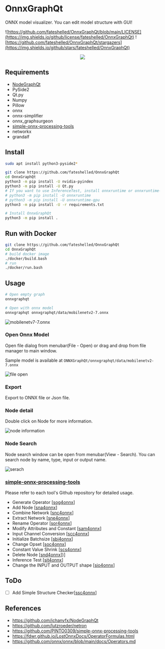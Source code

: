 # OnnxGraphQt

ONNX model visualizer. You can edit model structure with GUI!

![https://github.com/fateshelled/OnnxGraphQt/blob/main/LICENSE](https://img.shields.io/github/license/fateshelled/OnnxGraphQt)
![https://github.com/fateshelled/OnnxGraphQt/stargazers](https://img.shields.io/github/stars/fateshelled/OnnxGraphQt)

<p align="center">
  <img src="https://user-images.githubusercontent.com/53618876/173075283-3344ca39-adcc-4e73-a5ea-31148fa641bf.png" />
</p>


## Requirements
- [NodeGraphQt](https://github.com/jchanvfx/NodeGraphQt)
- PySide2
- Qt.py
- Numpy
- Pillow
- onnx
- onnx-simplifier
- onnx_graphsurgeon
- [simple-onnx-processing-tools](https://github.com/PINTO0309/simple-onnx-processing-tools)
- networkx
- grandalf

## Install
```bash
sudo apt install python3-pyside2*

git clone https://github.com/fateshelled/OnnxGraphQt
cd OnnxGraphQt
python3 -m pip install -U nvidia-pyindex
python3 -m pip install -U Qt.py
# If you want to use InferenceTest, install onnxruntime or onnxruntime-gpu
# python3 -m pip install -U onnxruntime
# python3 -m pip install -U onnxruntime-gpu
python3 -m pip install -U -r requirements.txt

# Install OnnxGraphQt
python3 -m pip install .
```

## Run with Docker
```bash
git clone https://github.com/fateshelled/OnnxGraphQt
cd OnnxGraphQt
# build docker image
./docker/build.bash
# run
./docker/run.bash
```

## Usage
```bash
# Open empty graph
onnxgraphqt

# Open with onnx model
onnxgraphqt onnxgraphqt/data/mobilenetv2-7.onnx

```

![mobilenetv7-7.onnx](https://user-images.githubusercontent.com/53618876/193456965-07b0ccbe-5cfe-4cd8-a233-8dc897dd2446.png)


### Open Onnx Model
Open file dialog from menubar(File - Open) or drag and drop from file manager to main window.

Sample model is available at `ONNXGraphQt/onnxgraphqt/data/mobilenetv2-7.onnx`

![file open](https://user-images.githubusercontent.com/53618876/193456986-919c08b1-1382-426e-8b80-5dbe0e6e146d.png)


### Export
Export to ONNX file or Json file.

### Node detail
Double click on Node for more information.

![node information](https://user-images.githubusercontent.com/53618876/193457001-1738f4e0-948a-47f5-acdc-63bd4e4f09c8.png)

### Node Search
Node search window can be open from menubar(View - Search).
You can search node by name, type, input or output name.

![serach](https://user-images.githubusercontent.com/53618876/173082166-0cb05288-8033-451d-8fd0-23a2836d301f.png)

### [simple-onnx-processing-tools](https://github.com/PINTO0309/simple-onnx-processing-tools)

Please refer to each tool's Github repository for detailed usage.

- Generate Operator [[sog4onnx](https://github.com/PINTO0309/sog4onnx)]
- Add Node [[sna4onnx](https://github.com/PINTO0309/sna4onnx)]
- Combine Network [[snc4onnx](https://github.com/PINTO0309/snc4onnx)]
- Extract Network [[sne4onnx](https://github.com/PINTO0309/sne4onnx)]
- Rename Operator [[sor4onnx](https://github.com/PINTO0309/sor4onnx)]
- Modify Attributes and Constant [[sam4onnx](https://github.com/PINTO0309/sam4onnx)]
- Input Channel Conversion [[scc4onnx](https://github.com/PINTO0309/scc4onnx)]
- Initialize Batchsize [[sbi4onnx](https://github.com/PINTO0309/sbi4onnx)]
- Change Opset [[soc4onnx](https://github.com/PINTO0309/soc4onnx)]
- Constant Value Shrink [[scs4onnx](https://github.com/PINTO0309/scs4onnx)]
- Delete Node [[snd4onnx](https://github.com/PINTO0309/snd4onnx)])]
- Inference Test [[sit4onnx](https://github.com/PINTO0309/sit4onnx)]
- Change the INPUT and OUTPUT shape [[sio4onnx](https://github.com/PINTO0309/sio4onnx)]


## ToDo
- [ ] Add Simple Structure Checker[[ssc4onnx](https://github.com/PINTO0309/ssc4onnx)]


## References
- https://github.com/jchanvfx/NodeGraphQt
- https://github.com/lutzroeder/netron
- https://github.com/PINTO0309/simple-onnx-processing-tools
- https://fdwr.github.io/LostOnnxDocs/OperatorFormulas.html
- https://github.com/onnx/onnx/blob/main/docs/Operators.md



